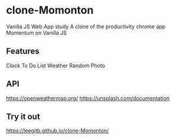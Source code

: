 # clone-Momonton

Vanilla JS Web App study
A clone of the productivity chrome app Momentum on Vanilla JS

## Features

Clock
To Do List
Weather
Random Photo

## API

https://openweathermap.org/
https://unsplash.com/documentation

## Try it out

https://leegitb.github.io/clone-Momonton/

